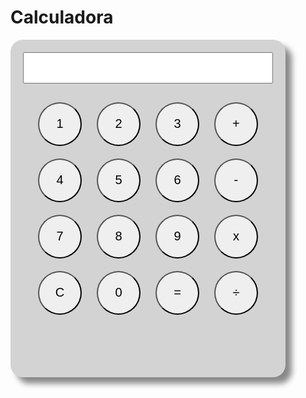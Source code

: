 # Calculadora

<html>
  <head>
    <style>
      .calculator {
        width: 400px;
        height: 500px;
        background-color: lightgray;
        border-radius: 20px;
        padding: 20px;
        text-align: center;
        box-shadow: 10px 10px 10px #888888;
      }
      input[type='text'] {
        width: 100%;
        height: 50px;
        font-size: 20px;
        text-align: right;
        margin-bottom: 20px;
      }
      button {
        width: 70px;
        height: 70px;
        font-size: 20px;
        margin: 10px;
        border-radius: 35px;
      }
    </style>
  </head>
  <body>
    <div class="calculator">
      <input type="text" id="display">
      <br>
      <button id="btn1">1</button>
      <button id="btn2">2</button>
      <button id="btn3">3</button>
      <button id="btnPlus">+</button>
      <br>
      <button id="btn4">4</button>
      <button id="btn5">5</button>
      <button id="btn6">6</button>
      <button id="btnMinus">-</button>
      <br>
      <button id="btn7">7</button>
      <button id="btn8">8</button>
      <button id="btn9">9</button>
      <button id="btnMult">x</button>
      <br>
      <button id="btnClear">C</button>
      <button id="btn0">0</button>
      <button id="btnEqual">=</button>
      <button id="btnDiv">÷</button>
    </div>
    <script>
      const display = document.querySelector("#display");
      const btns = document.querySelectorAll("button");

      btns.forEach(function (btn) {
        btn.addEventListener("click", function () {
          let btnVal = btn.innerHTML;
          if (btnVal === "C") {
            display.value = "";
          } else if (btnVal === "=") {
            display.value = eval(display.value);
          } else {
            display.value += btnVal;
          }
        });
      });
    </script>
  </body>
</html>
